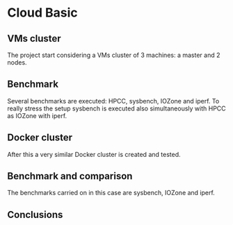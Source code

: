 # Cloud Basic
## VMs cluster
The project start considering a VMs cluster of 3 machines: a master and 2 nodes.
## Benchmark
Several benchmarks are executed: HPCC, sysbench, IOZone and iperf.
To really stress the setup sysbench is executed also simultaneously with HPCC as IOZone with iperf.
## Docker cluster
After this a very similar Docker cluster is created and tested.
## Benchmark and comparison
The benchmarks carried on in this case are sysbench, IOZone and iperf.
## Conclusions
